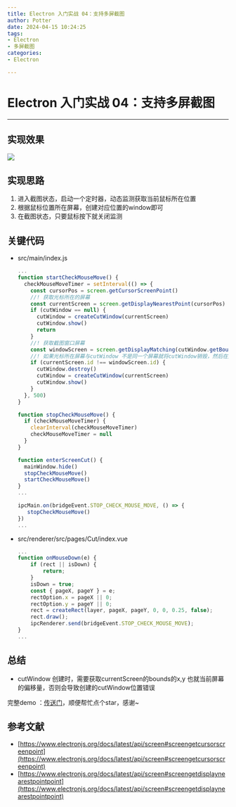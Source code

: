 ```yaml
---
title: Electron 入门实战 04：支持多屏截图
author: Potter
date: 2024-04-15 10:24:25
tags: 
- Electron
- 多屏截图
categories: 
- Electron

---
```



# Electron 入门实战 04：支持多屏截图

---

## 实现效果

![](https://cdn.jsdelivr.net/gh/yxw007/BlogPicBed@master//img/20240410181045.gif)

## 实现思路

1. 进入截图状态，启动一个定时器，动态监测获取当前鼠标所在位置
2. 根据鼠标位置所在屏幕，创建对应位置的window即可
3. 在截图状态，只要鼠标按下就关闭监测

## 关键代码

- src/main/index.js
    
    ```jsx
    ...
    function startCheckMouseMove() {
      checkMouseMoveTimer = setInterval(() => {
        const cursorPos = screen.getCursorScreenPoint()
        //! 获取光标所在的屏幕
        const currentScreen = screen.getDisplayNearestPoint(cursorPos)
        if (cutWindow == null) {
          cutWindow = createCutWindow(currentScreen)
          cutWindow.show()
          return
        }
        //! 获取截图窗口屏幕
        const windowScreen = screen.getDisplayMatching(cutWindow.getBounds())
        //! 如果光标所在屏幕与cutWindow 不是同一个屏幕就将cutWindow销毁，然后在光标屏幕创建cutWindow
        if (currentScreen.id !== windowScreen.id) {
          cutWindow.destroy()
          cutWindow = createCutWindow(currentScreen)
          cutWindow.show()
        }
      }, 500)
    }
    
    function stopCheckMouseMove() {
      if (checkMouseMoveTimer) {
        clearInterval(checkMouseMoveTimer)
        checkMouseMoveTimer = null
      }
    }
    
    function enterScreenCut() {
      mainWindow.hide()
      stopCheckMouseMove()
      startCheckMouseMove()
    }
    ...
    
    ipcMain.on(bridgeEvent.STOP_CHECK_MOUSE_MOVE, () => {
       stopCheckMouseMove()
    })
    ...
    ```
    
- src/renderer/src/pages/Cut/index.vue
    
    ```jsx
    ...
    function onMouseDown(e) {
    	if (rect || isDown) {
    		return;
    	}
    	isDown = true;
    	const { pageX, pageY } = e;
    	rectOption.x = pageX || 0;
    	rectOption.y = pageY || 0;
    	rect = createRect(layer, pageX, pageY, 0, 0, 0.25, false);
    	rect.draw();
    	ipcRenderer.send(bridgeEvent.STOP_CHECK_MOUSE_MOVE);
    }
    ...
    ```
    

## 总结

- cutWindow 创建时，需要获取currentScreen的bounds的x,y 也就当前屏幕的偏移量，否则会导致创建的cutWindow位置错误

完整demo ：[传送门](https://github.com/yxw007/QRCodeTools)，顺便帮忙点个star，感谢~

## 参考文献

- [https://www.electronjs.org/docs/latest/api/screen#screengetcursorscreenpoint](https://www.electronjs.org/docs/latest/api/screen#screengetcursorscreenpoint)
- [https://www.electronjs.org/docs/latest/api/screen#screengetdisplaynearestpointpoint](https://www.electronjs.org/docs/latest/api/screen#screengetdisplaynearestpointpoint)
